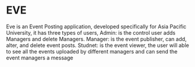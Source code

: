 # EVE
Eve is an Event Posting application, developed specifically for Asia Pacific University, it has three types of users, Admin: is the control user adds Managers and delete Managers. Manager: is the event publisher, can add, alter, and delete event posts. Studnet: is the event viewer, the user will able to see all the events uploaded by different managers and can send the event managers a message
